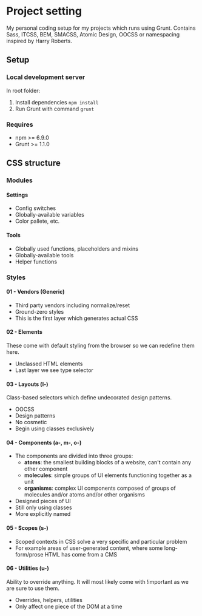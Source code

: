 # Project setting
My personal coding setup for my projects which runs using Grunt. Contains Sass, ITCSS, BEM, SMACSS, Atomic Design, OOCSS or namespacing inspired by Harry Roberts.
## Setup
### Local development server
In root folder:
1. Install dependencies ```npm install```
2. Run Grunt with command ```grunt```

### Requires
- npm >= 6.9.0
- Grunt >= 1.1.0

## CSS structure
### Modules

#### Settings
- Config switches
- Globally-available variables
- Color pallete, etc.

#### Tools
- Globally used functions, placeholders and mixins
- Globally-available tools
- Helper functions

### Styles
#### 01 - Vendors (Generic)
- Third party vendors including normalize/reset
- Ground-zero styles
- This is the first layer which generates actual CSS

#### 02 - Elements
These come with default styling from the browser so we can redefine them here.
- Unclassed HTML elements
- Last layer we see type selector

#### 03 - Layouts (l-)
Class-based selectors which define undecorated design patterns.
- OOCSS
- Design patterns
- No cosmetic
- Begin using classes exclusively

#### 04 - Components (a-, m-, o-)
- The components are divided into three groups:
  - **atoms**: the smallest building blocks of a website, can't contain any other component
  - **molecules**: simple groups of UI elements functioning together as a unit
  - **organisms**: complex UI components composed of groups of molecules and/or atoms and/or other organisms
- Designed pieces of UI
- Still only using classes
- More explicitly named

#### 05 - Scopes (s-)
- Scoped contexts in CSS solve a very specific and particular problem
- For example areas of user-generated content, where some long-form/prose HTML has come from a CMS

#### 06 - Utilities (u-)
Ability to override anything. It will most likely come with !important as we are sure to use them.
- Overrides, helpers, utilities
- Only affect one piece of the DOM at a time
